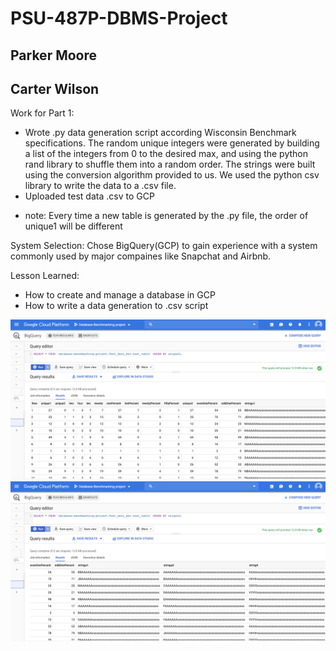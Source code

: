 # PSU-487P-DBMS-Project
## Parker Moore
## Carter Wilson

Work for Part 1:
- Wrote .py data generation script according Wisconsin Benchmark specifications. The random unique integers were generated by building a list of the integers from 0 to the desired max, and using the python rand library to shuffle them into a random order. The strings were built using the conversion algorithm provided to us. We used the python csv library to write the data to a .csv file. 
- Uploaded test data .csv to GCP
* note: Every time a new table is generated by the .py file, the order of unique1 will be different

System Selection:
Chose BigQuery(GCP) to gain experience with a system commonly used by major compaines like Snapchat and Airbnb.

Lesson Learned:
- How to create and manage a database in GCP
- How to write a data generation to .csv script

![](Data_loading_demo1.png)
![](Data_loading_demo2.png)
